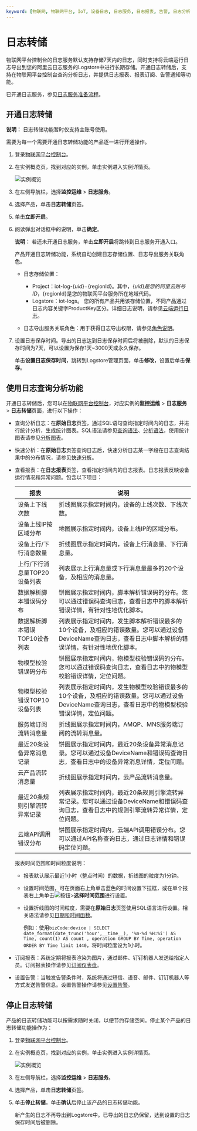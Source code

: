 ```yaml
---
keyword: [物联网, 物联网平台, IoT, 设备日志, 日志服务, 日志报表, 告警, 日志分析]
---
```


# 日志转储

物联网平台控制台的日志服务默认支持存储7天内的日志，同时支持将云端运行日志导出到您的阿里云日志服务的Logstore中进行长期存储。开通日志转储后，支持在物联网平台控制台查询分析日志，并提供日志报表、报表订阅、告警通知等功能。

已开通日志服务，参见[日志服务准备流程](/cn.zh-CN/数据采集/准备工作/准备工作.md)。

## 开通日志转储

**说明：** 日志转储功能暂时仅支持主账号使用。

需要为每一个需要开通日志转储功能的产品逐一进行开通操作。

1.  登录[物联网平台控制台](http://iot.console.aliyun.com/)。

2.  在实例概览页，找到对应的实例，单击实例进入实例详情页。

    ![实例概览](https://static-aliyun-doc.oss-accelerate.aliyuncs.com/assets/img/zh-CN/8727475061/p174584.png)

3.  在左侧导航栏，选择**监控运维** \> **日志服务**。

4.  选择产品，单击**日志转储**页签。

5.  单击**立即开启**。

6.  阅读弹出对话框中的说明，单击**确定**。

    **说明：** 若还未开通日志服务，单击**立即开启**将跳转到日志服务开通入口。

    产品开通日志转储功能，系统自动创建日志存储位置、日志导出服务关联角色。

    -   日志存储位置：

        -   Project：iot-log-$\{uid\}-$\{regionId\}。其中，$\{uid\}是您的阿里云账号ID，$\{regionId\}是您的物联网平台服务所在地域代码。
        -   Logstore：iot-logs。
        您的所有产品共用该存储位置，不同产品通过日志内容关键字ProductKey区分。详细日志说明，请参见[云端运行日志](/cn.zh-CN/监控运维/日志服务/云端运行日志.md)。

    -   日志导出服务关联角色：用于获得日志导出权限，请参见[角色说明](/cn.zh-CN/权限管理/账号授权/RAM授权管理/日志导出服务关联角色.md)。
7.  设置日志保存时间。导出的日志达到日志保存时间后将被删除，默认的日志保存时间为7天，可以设置为保存1天~3000天或永久保存。

    单击**设置日志保存时间**，跳转到Logstore管理页面，单击**修改**，设置后单击**保存**。


## 使用日志查询分析功能

开通日志转储后，您可以在[物联网平台控制台](http://iot.console.aliyun.com/)，对应实例的**监控运维** \> **日志服务** \> **日志转储**页面，进行以下操作：

-   查询分析日志：在**原始日志**页签，通过SQL语句查询指定时间内的日志，并进行统计分析，生成统计图表。SQL语法请参见[查询语法](/cn.zh-CN/查询与分析/查询语法与功能/查询语法.md)、[分析语法](/cn.zh-CN/查询与分析/实时分析简介.md)，使用统计图表请参见[分析图表](/cn.zh-CN/可视化与告警/统计图表/图表说明.md)。
-   快速分析：在**原始日志**页签查询日志后，快速分析日志某一字段在日志查询结果中的分布情况，请参见[快速分析](/cn.zh-CN/查询与分析/查询语法与功能/快速分析.md)。
-   查看报表：在**日志报表**页签，查看指定时间内的日志报表。日志报表反映设备运行情况和异常问题。包含以下项目：

    |报表|说明|
    |--|--|
    |设备上下线次数|折线图展示指定时间内，设备的上线次数、下线次数。|
    |设备上线IP按区域分布|地图展示指定时间内，设备上线IP的区域分布。|
    |设备上行/下行消息数量|折线图展示指定时间内，设备上行消息量、下行消息量。|
    |上行/下行消息量TOP20设备列表|列表展示上行消息量或下行消息量最多的20个设备，及相应的消息量。|
    |数据解析脚本错误码分布|饼图展示指定时间内，脚本解析错误码的分布。您可以通过错误码查询日志，查看日志中的脚本解析错误详情，有针对性地优化脚本。 |
    |数据解析脚本错误TOP10设备列表|列表展示指定时间内，发生脚本解析错误最多的10个设备，及相应的错误数量。您可以通过设备DeviceName查询日志，查看日志中脚本解析的错误详情，有针对性地优化脚本。 |
    |物模型校验错误码分布|饼图展示指定时间内，物模型校验错误码的分布。您可以通过错误码查询日志，查看日志中的物模型校验错误详情，定位问题。 |
    |物模型校验错误TOP10设备列表|列表展示指定时间内，发生物模型校验错误最多的10个设备，及相应的错误数量。您可以通过设备DeviceName查询日志，查看日志中的物模型校验错误详情，定位问题。 |
    |服务端订阅流转消息量|折线图展示指定时间内，AMQP、MNS服务端订阅的流转消息量。|
    |最近20条设备异常消息记录|饼图展示指定时间内，最近20条设备异常消息记录。您可以通过设备DeviceName和错误码查询日志，查看日志中的设备异常消息详情，定位问题。 |
    |云产品流转消息量|折线图展示指定时间内，云产品流转消息量。|
    |最近20条规则引擎流转异常记录|列表展示指定时间内，最近20条规则引擎流转异常记录。您可以通过设备DeviceName和错误码查询日志，查看日志中的规则引擎流转异常详情，定位问题。 |
    |云端API调用错误分布|饼图展示指定时间内，云端API调用错误分布。您可以通过API名称查询日志，通过日志详情和错误码定位问题。 |

    报表时间范围和时间粒度说明：

    -   报表默认展示最近1小时（整点时间）的数据，折线图的粒度为1分钟。
    -   设置时间范围，可在页面右上角单击蓝色的时间设置下拉框，或在单个报表右上角单击![按钮](https://static-aliyun-doc.oss-accelerate.aliyuncs.com/assets/img/zh-CN/8659549951/p134213.jpg)\>**选择时间范围**进行设置。
    -   设置折线图的时间粒度，需要在**原始日志**页签使用SQL语言进行设置。相关语法请参见[日期和时间函数](/cn.zh-CN/查询与分析/SQL分析语法与功能/日期和时间函数.md)。

        例如：使用`bizCode:device | SELECT date_format(date_trunc('hour',__time__), '%m-%d %H:%i') AS Time, count(1) AS count , operation GROUP BY Time, operation ORDER BY Time limit 1440`，将时间粒度设为1小时。

-   订阅报表：系统定期将报表渲染为图片，通过邮件、钉钉机器人发送给指定人员。订阅报表操作请参见[订阅仪表盘](/cn.zh-CN/可视化与告警/仪表盘/订阅仪表盘.md)。
-   设置告警：当触发告警条件时，系统将通过短信、语音、邮件、钉钉机器人等方式发送告警信息。设置告警操作请参见[设置告警](/cn.zh-CN/可视化与告警/告警/设置告警.md)。

## 停止日志转储

产品的日志转储功能可以按需求随时关闭，以便节约存储空间。停止某个产品的日志转储功能操作为：

1.  登录[物联网平台控制台](http://iot.console.aliyun.com/)。

2.  在实例概览页，找到对应的实例，单击实例进入实例详情页。

    ![实例概览](https://static-aliyun-doc.oss-accelerate.aliyuncs.com/assets/img/zh-CN/8727475061/p174584.png)

3.  在左侧导航栏，选择**监控运维** \> **日志服务**。

4.  选择产品，单击**日志转储**页签。

5.  单击**停止转储**，单击**确认**后停止该产品的日志转储功能。

    新产生的日志不再导出到Logstore中。已导出的日志仍保留，达到设置的日志保存时间后被删除。


